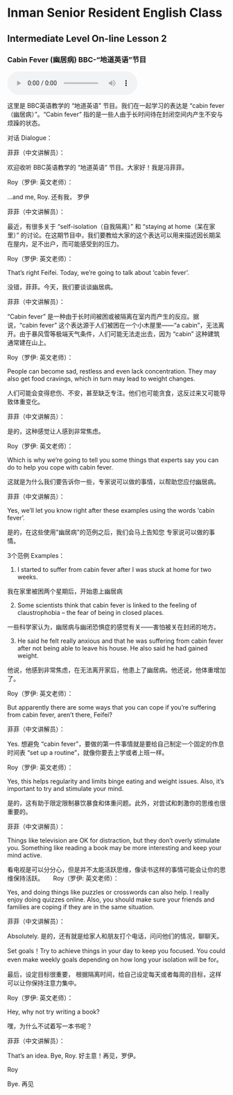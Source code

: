 
# Inman Senior Resident English Class
## Intermediate Level On-line Lesson 2

### Cabin Fever  (幽居病)  BBC-“地道英语”节目

<audio controls>
  <source src="/bbc_lesson_cabin_fever_lesson 2.mp3" type="audio/mpeg">
  Your browser does not support the audio element.
</audio>

这里是 BBC英语教学的 “地道英语” 节目。我们在一起学习的表达是 “cabin fever（幽居病）”。“Cabin fever” 指的是一些人由于长时间待在封闭空间内产生不安与烦躁的状态。
 
对话 Dialogue：

菲菲（中文讲解员）：

欢迎收听 BBC英语教学的 “地道英语” 节目。大家好！我是冯菲菲。

Roy（罗伊: 英文老师）：

…and me, Roy. 还有我， 罗伊
 
菲菲（中文讲解员）：

最近，有很多关于 “self-isolation（自我隔离）” 和 “staying at home（呆在家里）” 的讨论。在这期节目中，我们要教给大家的这个表达可以用来描述因长期呆在屋内，足不出户，而可能感受到的压力。

Roy（罗伊: 英文老师）：

That’s right Feifei. Today, we’re going to talk about ‘cabin fever’. 

没错，菲菲。今天，我们要谈谈幽居病。
 
菲菲（中文讲解员）：

 “Cabin fever” 是一种由于长时间被困或被隔离在室内而产生的反应。据说，“cabin fever” 这个表达源于人们被困在一个小木屋里——“a cabin”，无法离开。由于暴风雪等极端天气条件，人们可能无法走出去，因为 “cabin” 这种建筑通常建在山上。
 
Roy（罗伊: 英文老师）：

People can become sad, restless and even lack concentration. They may also get food cravings, which in turn may lead to weight changes.

人们可能会变得悲伤、不安，甚至缺乏专注。他们也可能贪食，这反过来又可能导致体重变化。
 
菲菲（中文讲解员）：

是的，这种感觉让人感到非常焦虑。

Roy（罗伊: 英文老师）：

Which is why we’re going to tell you some things that experts say you can do to help you cope with cabin fever.

这就是为什么我们要告诉你一些，专家说可以做的事情，以帮助您应付幽居病。
 
菲菲（中文讲解员）：

Yes, we’ll let you know right after these examples using the words ‘cabin fever’.

是的，在这些使用"幽居病"的范例之后，我们会马上告知您 专家说可以做的事情。

3个范例 Examples： 
1. I started to suffer from cabin fever after I was stuck at home for two weeks.

我在家里被困两个星期后，开始患上幽居病

2. Some scientists think that cabin fever is linked to the feeling of claustrophobia – the fear of being in closed places.

一些科学家认为，幽居病与幽闭恐惧症的感觉有关——害怕被关在封闭的地方。 

3. He said he felt really anxious and that he was suffering from cabin fever after not being able to leave his house. He also said he had gained weight.

他说，他感到非常焦虑，在无法离开家后，他患上了幽居病。他还说，他体重增加了。
 
Roy（罗伊: 英文老师）：

But apparently there are some ways that you can cope if you’re suffering from cabin fever, aren’t there, Feifei?

菲菲（中文讲解员）：

Yes. 想避免 “cabin fever”，要做的第一件事情就是要给自己制定一个固定的作息时间表 “set up a routine”，就像你要去上学或者上班一样。
 
Roy（罗伊: 英文老师）：

Yes, this helps regularity and limits binge eating and weight issues. Also, it’s important to try and stimulate your mind.

是的，这有助于限定限制暴饮暴食和体重问题。此外，对尝试和刺激你的思维也很重要的。

菲菲（中文讲解员）：

Things like television are OK for distraction, but they don’t overly stimulate you. Something like reading a book may be more interesting and keep your mind active. 

看电视是可以分分心，但是并不太能活跃思维，像读书这样的事情可能会让你的思维保持活跃。
 
Roy（罗伊: 英文老师）：

Yes, and doing things like puzzles or crosswords can also help. I really enjoy doing quizzes online. Also, you should make sure your friends and families are coping if they are in the same situation.
 
菲菲（中文讲解员）：

Absolutely. 是的，还有就是给家人和朋友打个电话，问问他们的情况，聊聊天。

Set goals！Try to achieve things in your day to keep you focused. You could even make weekly goals depending on how long your isolation will be for。

最后，设定目标很重要， 根据隔离时间，给自己设定每天或者每周的目标，这样可以让你保持注意力集中。
 
Roy（罗伊: 英文老师）：

Hey, why not try writing a book? 

嘿，为什么不试着写一本书呢？

菲菲（中文讲解员）：

That’s an idea. Bye, Roy. 好主意！再见，罗伊。

Roy

Bye. 再见
 
